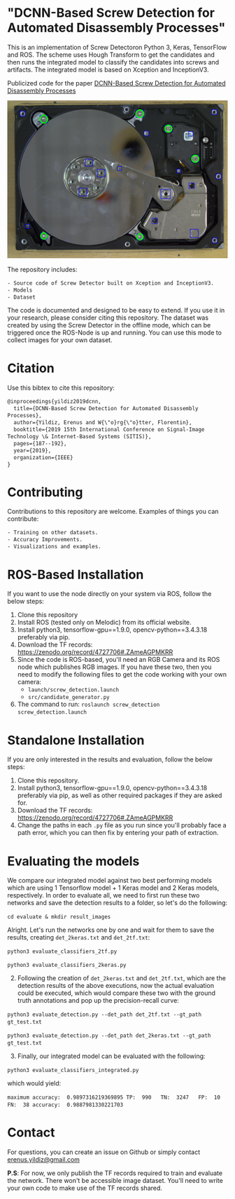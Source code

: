 # "DCNN-Based Screw Detection for Automated Disassembly Processes"

This is an implementation of Screw Detectoron Python 3, Keras, TensorFlow and ROS. The scheme uses Hough Transform to get the candidates and then runs the integrated model to classify the candidates into screws and artifacts. The integrated model is based on Xception and InceptionV3.

Publicized code for the paper [DCNN-Based Screw Detection for Automated Disassembly Processes](https://ieeexplore.ieee.org/abstract/document/9067965)

![Screw Detection Sample](assets/sample.png)

The repository includes:

    - Source code of Screw Detector built on Xception and InceptionV3.
    - Models
    - Dataset

The code is documented and designed to be easy to extend. If you use it in your research, please consider citing this repository. The dataset was created by using the Screw Detector in the offline mode, which can be triggered once the ROS-Node is up and running. You can use this mode to collect images for your own dataset.

# Citation
Use this bibtex to cite this repository:
```
@inproceedings{yildiz2019dcnn,
  title={DCNN-Based Screw Detection for Automated Disassembly Processes},
  author={Yildiz, Erenus and W{\"o}rg{\"o}tter, Florentin},
  booktitle={2019 15th International Conference on Signal-Image Technology \& Internet-Based Systems (SITIS)},
  pages={187--192},
  year={2019},
  organization={IEEE}
}
```
# Contributing

Contributions to this repository are welcome. Examples of things you can contribute:

    - Training on other datasets.
    - Accuracy Improvements.
    - Visualizations and examples.

# R0S-Based Installation

If you want to use the node directly on your system via ROS, follow the below steps:

1. Clone this repository
2. Install ROS (tested only on Melodic) from its official website.
3. Install python3, tensorflow-gpu==1.9.0, opencv-python==3.4.3.18 preferably via pip.
3. Download the TF records: https://zenodo.org/record/4727706#.ZAmeAGPMKRR
5. Since the code is ROS-based, you'll need an RGB Camera and its ROS node which publishes RGB images. If you have these two, then you need to modify the following files to get the code working with your own camera:
   - `launch/screw_detection.launch`
   - `src/candidate_generator.py`
6. The command to run: `roslaunch screw_detection screw_detection.launch`

# Standalone Installation

If you are only interested in the results and evaluation, follow the below steps:

1. Clone this repository.
2. Install python3, tensorflow-gpu==1.9.0, opencv-python==3.4.3.18 preferably via pip, as well as other required packages if they are asked for.
3. Download the TF records: https://zenodo.org/record/4727706#.ZAmeAGPMKRR
4. Change the paths in each `.py`  file as you run since you'll probably face a path error, which you can then fix by entering your path of extraction.

# Evaluating the models

We compare our integrated model against two best performing models which are using 1 Tensorflow model + 1 Keras model and 2 Keras models, respectively. In order to evaluate all, we need to first run these two networks and save the detection results to a folder, so let's do the following:

`cd evaluate & mkdir result_images`

Alright. Let's run the networks one by one and wait for them to save the results, creating `det_2keras.txt` and `det_2tf.txt`:

`python3 evaluate_classifiers_2tf.py`

`python3 evaluate_classifiers_2keras.py`

2. Following the creation of `det_2keras.txt` and `det_2tf.txt`, which are the detection results of the above executions, now the actual evaluation could be executed, which would compare these two with the ground truth annotations and pop up the precision-recall curve:

`python3 evaluate_detection.py --det_path det_2tf.txt --gt_path gt_test.txt`

`python3 evaluate_detection.py --det_path det_2keras.txt --gt_path gt_test.txt`

3. Finally, our integrated model can be evaluated with the following:

`python3 evaluate_classifiers_integrated.py`

which would yield:

`maximum accuracy:  0.9897316219369895
TP:  990  
TN:  3247  
FP:  10  
FN:  38
accuracy:  0.9887981330221703`

# Contact
For questions, you can create an issue on Github or simply contact erenus.yildiz@gmail.com

**P.S**: For now, we only publish the TF records required to train and evaluate the network. There won't be accessible image dataset. You'll need to write your own code to make use of the TF records shared. 
